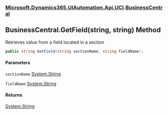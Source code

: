 ### [Microsoft.Dynamics365.UIAutomation.Api.UCI](Microsoft.Dynamics365.UIAutomation.Api.UCI.md 'Microsoft.Dynamics365.UIAutomation.Api.UCI').[BusinessCentral](BusinessCentral.md 'Microsoft.Dynamics365.UIAutomation.Api.UCI.BusinessCentral')

## BusinessCentral.GetField(string, string) Method

Retrieves value from a field located in a section

```csharp
public string GetField(string sectionName, string fieldName);
```
#### Parameters

<a name='Microsoft.Dynamics365.UIAutomation.Api.UCI.BusinessCentral.GetField(string,string).sectionName'></a>

`sectionName` [System.String](https://docs.microsoft.com/en-us/dotnet/api/System.String 'System.String')

<a name='Microsoft.Dynamics365.UIAutomation.Api.UCI.BusinessCentral.GetField(string,string).fieldName'></a>

`fieldName` [System.String](https://docs.microsoft.com/en-us/dotnet/api/System.String 'System.String')

#### Returns
[System.String](https://docs.microsoft.com/en-us/dotnet/api/System.String 'System.String')
